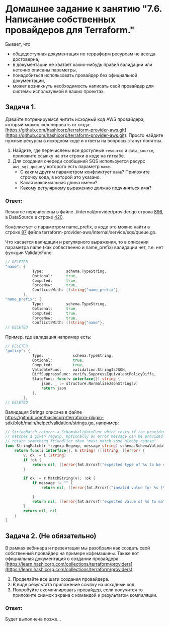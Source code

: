 # Домашнее задание к занятию "7.6. Написание собственных провайдеров для Terraform."

Бывает, что 
* общедоступная документация по терраформ ресурсам не всегда достоверна,
* в документации не хватает каких-нибудь правил валидации или неточно описаны параметры,
* понадобиться использовать провайдер без официальной документации,
* может возникнуть необходимость написать свой провайдер для системы используемой в ваших проектах.   

## Задача 1. 
Давайте потренируемся читать исходный код AWS провайдера, который можно склонировать от сюда: 
[https://github.com/hashicorp/terraform-provider-aws.git](https://github.com/hashicorp/terraform-provider-aws.git).
Просто найдите нужные ресурсы в исходном коде и ответы на вопросы станут понятны.  


1. Найдите, где перечислены все доступные `resource` и `data_source`, приложите ссылку на эти строки в коде на 
гитхабе.   
2. Для создания очереди сообщений SQS используется ресурс `aws_sqs_queue` у которого есть параметр `name`. 
    * С каким другим параметром конфликтует `name`? Приложите строчку кода, в которой это указано.
    * Какая максимальная длина имени? 
    * Какому регулярному выражению должно подчиняться имя? 
  
### Ответ:
Resource перечислены в файле ./internal/provider/provider.go строка [896](https://github.com/hashicorp/terraform-provider-aws/blob/c3b5c746b140a795a8d47943689dfc3856db5a0a/internal/provider/provider.go#L896), 
а DataSource в строке [420](https://github.com/hashicorp/terraform-provider-aws/blob/c3b5c746b140a795a8d47943689dfc3856db5a0a/internal/provider/provider.go#L420).

Конфликтует c параметром name_prefix, в коде это можно найти в строке [87](https://github.com/hashicorp/terraform-provider-aws/blob/b7e860d4ea8003793b4f4c049301d8d7de86eeda/internal/service/sqs/queue.go#L87) файла terraform-provider-aws/internal/service/sqs/queue.go.

Что касается валидации и регулярного выражения, то в описании параметра name (как собвственно и name_prefix) валидации нет, т.е. нет функции ValidateFunc:   

```go
// DELETED
"name": {
			Type:          schema.TypeString,
			Optional:      true,
			Computed:      true,
			ForceNew:      true,
			ConflictsWith: []string{"name_prefix"},
		},
"name_prefix": {
			Type:          schema.TypeString,
			Optional:      true,
			Computed:      true,
			ForceNew:      true,
			ConflictsWith: []string{"name"},
// DELETED
```
Пример, где валидация например есть:
```go
// DELETED
"policy": {
			Type:             schema.TypeString,
			Optional:         true,
			Computed:         true,
			ValidateFunc:     validation.StringIsJSON,
			DiffSuppressFunc: verify.SuppressEquivalentPolicyDiffs,
			StateFunc: func(v interface{}) string {
				json, _ := structure.NormalizeJsonString(v)
				return json
			},
		},
// DELETED
```
Валидация Strings описана в файле https://github.com/hashicorp/terraform-plugin-sdk/blob/main/helper/validation/strings.go, например:

```go
// StringMatch returns a SchemaValidateFunc which tests if the provided value
// matches a given regexp. Optionally an error message can be provided to
// return something friendlier than "must match some globby regexp".
func StringMatch(r *regexp.Regexp, message string) schema.SchemaValidateFunc {
	return func(i interface{}, k string) ([]string, []error) {
		v, ok := i.(string)
		if !ok {
			return nil, []error{fmt.Errorf("expected type of %s to be string", k)}
		}

		if ok := r.MatchString(v); !ok {
			if message != "" {
				return nil, []error{fmt.Errorf("invalid value for %s (%s)", k, message)}

			}
			return nil, []error{fmt.Errorf("expected value of %s to match regular expression %q, got %v", k, r, i)}
		}
		return nil, nil
	}
}
```


## Задача 2. (Не обязательно) 
В рамках вебинара и презентации мы разобрали как создать свой собственный провайдер на примере кофемашины. 
Также вот официальная документация о создании провайдера: 
[https://learn.hashicorp.com/collections/terraform/providers](https://learn.hashicorp.com/collections/terraform/providers).

1. Проделайте все шаги создания провайдера.
2. В виде результата приложение ссылку на исходный код.
3. Попробуйте скомпилировать провайдер, если получится то приложите снимок экрана с командой и результатом компиляции.   

### Ответ:

Будет выполнена позже...
